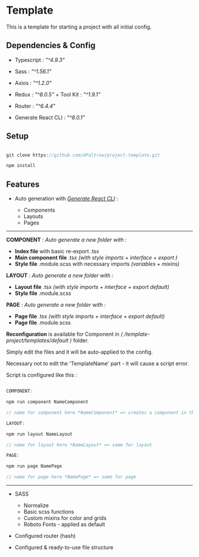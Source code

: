 # Template

This is a template for starting a project with all initial config.

## Dependencies & Config

- Typescript : _"^4.9.3"_

- Sass : _"^1.56.1"_

- Axios : _"^1.2.0"_

- Redux : _"^8.0.5"_ + Tool Kit : _"^1.9.1"_

- Router : _"^6.4.4"_

- Generate React CLI : _"^8.0.1"_

## Setup

```javascript

git clone https://github.com/APaltrow/project-template.git

npm install

```

## Features

- Auto generation with _[Generate React CLI](https://github.com/arminbro/generate-react-cli)_ :

  - Components
  - Layouts
  - Pages

---

**COMPONENT** : _Auto generate a new folder with :_

- **Index file** with basic re-export .tsx
- **Main component file** .tsx _(with style imports + interface + export )_
- **Style file** .module.scss with necessary imports _(variables + mixins)_

**LAYOUT** : _Auto generate a new folder with :_

- **Layout file** .tsx _(with style imports + interface + export default)_
- **Style file** .module.scss

**PAGE** : _Auto generate a new folder with :_

- **Page file** .tsx _(with style imports + interface + export default)_
- **Page file** .module.scss

**Reconfiguration** is available for Component in _( /template-project/templates/default )_ folder.

Simply edit the files and it will be auto-applied to the config.

Necessary not to edit the 'TemplateName' part - it will cause a script error.

Script is configured like this :

```javascript

COMPONENT:

npm run component NameComponent

// name for component here *NameComponent* => creates a component in the corresponding folder

LAYOUT:

npm run layout NameLayout

// name for layout here *NameLayout* => same for layout

PAGE:

npm run page NamePage

// name for page here *NamePage* => same for page

```

---

- SASS

  - Normalize
  - Basic scss functions
  - Custom mixins for color and grids
  - Roboto Fonts - applied as default

- Configured router (hash)

- Configured & ready-to-use file structure

